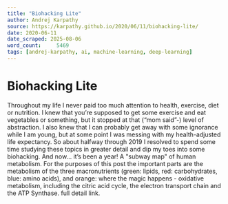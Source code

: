 ```yaml
---
title: "Biohacking Lite"
author: Andrej Karpathy
source: https://karpathy.github.io/2020/06/11/biohacking-lite/
date: 2020-06-11
date_scraped: 2025-08-06
word_count:     5469
tags: [andrej-karpathy, ai, machine-learning, deep-learning]
---
```


# Biohacking Lite

Throughout my life I never paid too much attention to health, exercise, diet or nutrition. I knew that you’re supposed to get some exercise and eat vegetables or something, but it stopped at that (“mom said”-) level of abstraction. I also knew that I can probably get away with some ignorance while I am young, but at some point I was messing with my health-adjusted life expectancy. So about halfway through 2019 I resolved to spend some time studying these topics in greater detail and dip my toes into some biohacking. And now… it’s been a year!
A "subway map" of human metabolism. For the purposes of this post the important parts are the metabolism of the three macronutrients (green: lipids, red: carbohydrates, blue: amino acids), and orange: where the magic happens - oxidative metabolism, including the citric acid cycle, the electron transport chain and the ATP Synthase. full detail link.